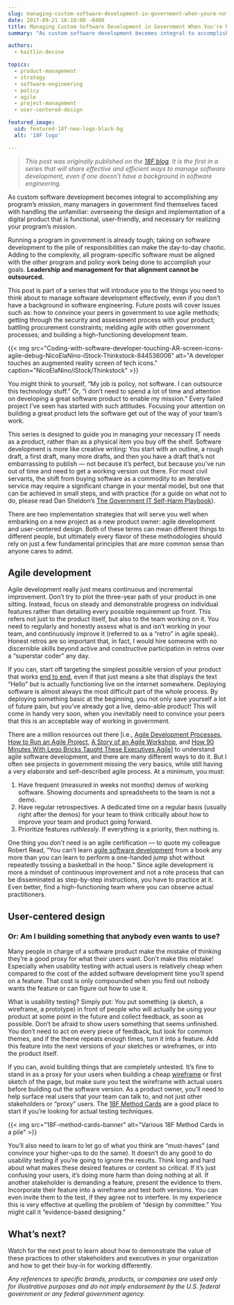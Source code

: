 ```yaml
---
slug: managing-custom-software-development-in-government-when-youre-not-a-software-engineer
date: 2017-09-21 16:10:00 -0400
title: Managing Custom Software Development in Government When You're Not a Software Engineer
summary: "As custom software development becomes integral to accomplishing any program's mission, many managers in government find themselves faced with handling the unfamiliar: overseeing the design and implementation of a digital product that is functional, user-friendly, and necessary for realizing your program’s mission."

authors:
  - kaitlin-devine

topics:
  - product-management
  - strategy
  - software-engineering
  - policy
  - agile
  - project-management
  - user-centered-design

featured_image:
  uid: featured-18f-new-logo-black-bg
  alt: '18F logo'

---
```


> _This post was originally published on the [18F blog](https://18f.gsa.gov/2017/09/20/managing-custom-software-development-in-government-when-youre-not-a-software-engineer/). It is the first in a series that will share effective and efficient ways to manage software development, even if one doesn’t have a background in software engineering._

As custom software development becomes integral to accomplishing any program’s mission, many managers in government find themselves faced with handling the unfamiliar: overseeing the design and implementation of a digital product that is functional, user-friendly, and necessary for realizing your program’s mission.

Running a program in government is already tough; taking on software development to the pile of responsibilities can make the day-to-day chaotic. Adding to the complexity, all program-specific software must be aligned with the other program and policy work being done to accomplish your goals. **Leadership and management for that alignment cannot be outsourced.**

This post is part of a series that will introduce you to the things you need to think about to manage software development effectively, even if you don’t have a background in software engineering. Future posts will cover issues such as: how to convince your peers in government to use agile methods; getting through the security and assessment process with your product; battling procurement constraints; melding agile with other government processes; and building a high-functioning development team.

{{< img src="Coding-with-software-developer-touching-AR-screen-icons-agile-debug-NicoElaNino-iStock-Thinkstock-844536006" alt="A developer touches an augmented reality screen of tech icons." caption="NicoElaNino/iStock/Thinkstock" >}}

You might think to yourself, “My job is policy, not software. I can outsource this technology stuff.” Or, “I don’t need to spend a lot of time and attention on developing a great software product to enable my mission.” Every failed project I’ve seen has started with such attitudes. Focusing your attention on building a great product lets the software get out of the way of your team’s work.

This series is designed to guide you in managing your necessary IT needs as a product, rather than as a physical item you buy off the shelf. Software development is more like creative writing: You start with an outline, a rough draft, a first draft, many more drafts, and then you have a draft that’s not embarrassing to publish — not because it’s perfect, but because you’ve run out of time and need to get a working version out there. For most civil servants, the shift from buying software as a commodity to an iterative service may require a significant change in your mental model, but one that can be achieved in small steps, and with practice (for a guide on what not to do, please read Dan Sheldon’s [The Government IT Self-Harm Playbook](https://medium.com/@sheldonline/the-government-it-self-harm-playbook-6537d3920f65#.ab2mvocaz)).

There are two implementation strategies that will serve you well when embarking on a new project as a new product owner: agile development and user-centered design. Both of these terms can mean different things to different people, but ultimately every flavor of these methodologies should rely on just a few fundamental principles that are more common sense than anyone cares to admit.

## Agile development

Agile development really just means continuous and incremental improvement. Don’t try to plot the three-year path of your product in one sitting. Instead, focus on steady and demonstrable progress on individual features rather than detailing every possible requirement up front. This refers not just to the product itself, but also to the team working on it. You need to regularly and honestly assess what is and isn’t working in your team, and continuously improve it (referred to as a “retro” in agile speak). Honest retros are so important that, in fact, I would hire someone with no discernible skills beyond active and constructive participation in retros over a “superstar coder” any day.

If you can, start off targeting the simplest possible version of your product that works [end to end](https://18f.gsa.gov/2017/01/11/the-best-way-to-build-big-is-to-start-small/), even if that just means a site that displays the text “Hello” but is actually functioning live on the internet somewhere. Deploying software is almost always the most difficult part of the whole process. By deploying something basic at the beginning, you not only save yourself a lot of future pain, but you’ve already got a live, demo-able product! This will come in handy very soon, when you inevitably need to convince your peers that this is an acceptable way of working in government.

There are a million resources out there [i.e., [Agile Development Processes](https://modularcontracting.18f.gov/agile-development/), [How to Run an Agile Project](https://www.youtube.com/watch?v=FpBjClJTVQ0), [A Story of an Agile Workshop](https://18f.gsa.gov/2015/02/11/a-story-of-an-agile-workshop/), and [How 90 Minutes With Lego Bricks Taught These Executives Agile](https://18f.gsa.gov/2015/08/31/how-playing-with-legos-taught-executives-agile/)] to understand agile software development, and there are many different ways to do it. But I often see projects in government missing the very basics, while still having a very elaborate and self-described agile process. At a minimum, you must:

1.  Have frequent (measured in weeks not months) demos of working software. Showing documents and spreadsheets to the team is not a demo.
2.  Have regular retrospectives. A dedicated time on a regular basis (usually right after the demos) for your team to think critically about how to improve your team and product going forward.
3.  Prioritize features _ruthlessly_. If everything is a priority, then nothing is.

One thing you _don’t_ need is an agile certification — to quote my colleague Robert Read, “You can’t learn [agile software development](http://agilemanifesto.org/) from a book any more than you can learn to perform a one-handed jump shot without repeatedly tossing a basketball in the hoop.” Since agile development is more a mindset of continuous improvement and not a rote process that can be disseminated as step-by-step instructions, you have to practice at it. Even better, find a high-functioning team where you can observe actual practitioners.

## User-centered design

### Or: Am I building something that anybody even wants to use?

Many people in charge of a software product make the mistake of thinking they’re a good proxy for what their users want. Don’t make this mistake! Especially when usability testing with actual users is relatively cheap when compared to the cost of the added software development time you’ll spend on a feature. That cost is only compounded when you find out nobody wants the feature or can figure out how to use it.

What is usability testing? Simply put: You put something (a sketch, a wireframe, a prototype) in front of people who will actually be using your product at some point in the future and collect feedback, as soon as possible. Don’t be afraid to show users something that seems unfinished. You don’t need to act on every piece of feedback, but look for common themes, and if the theme repeats enough times, turn it into a feature. Add this feature into the next versions of your sketches or wireframes, or into the product itself.

If you can, avoid building things that are completely untested. It’s fine to stand in as a proxy for your users when building a cheap [wireframe](https://www.usability.gov/how-to-and-tools/methods/wireframing.html) or first sketch of the page, but make sure you test the wireframe with actual users before building out the software version. As a product owner, you’ll need to help surface real users that your team can talk to, and not just other stakeholders or “proxy” users. The [18F Method Cards](https://18f.gsa.gov/2015/08/10/18f-design-methods/) are a good place to start if you’re looking for actual testing techniques.

{{< img src="18F-method-cards-banner" alt="Various 18F Method Cards in a pile" >}}

You’ll also need to learn to let go of what you think are “must-haves” (and convince your higher-ups to do the same). It doesn’t do any good to do usability testing if you’re going to ignore the results. Think long and hard about what makes these desired features or content so critical. If it’s just confusing your users, it’s doing more harm than doing nothing at all. If another stakeholder is demanding a feature, present the evidence to them. Incorporate their feature into a wireframe and test both versions. You can even invite them to the test, if they agree not to interfere. In my experience this is very effective at quelling the problem of “design by committee.” You might call it “evidence-based designing.”

## What’s next?

Watch for the next post to learn about how to demonstrate the value of these practices to other stakeholders and executives in your organization and how to get their buy-in for working differently.

_Any references to specific brands, products, or companies are used only for illustrative purposes and do not imply endorsement by the U.S. federal government or any federal government agency._
